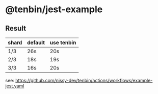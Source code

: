 # @tenbin/jest-example

## Result

| shard | default | use tenbin |
| ----- | ------- | -----------|
|  1/3  | 26s     | 20s        |
|  2/3  | 18s     | 19s        |
|  3/3  | 16s     | 20s        |

see: https://github.com/nissy-dev/tenbin/actions/workflows/example-jest.yaml
